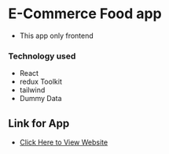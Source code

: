 # E-Commerce Food app 
- This app only frontend


### Technology used
- React
- redux Toolkit
- tailwind
- Dummy Data


## Link for App
- [Click Here to View Website](https://e-commerce-food-app-five.vercel.app/)
